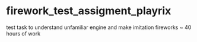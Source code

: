 # firework_test_assigment_playrix
test task to understand unfamiliar engine and make imitation fireworks ~ 40 hours of work
